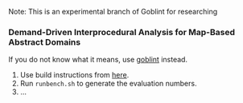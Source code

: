 Note: This is an experimental branch of Goblint for researching

### Demand-Driven Interprocedural Analysis for Map-Based Abstract Domains

If you do not know what it means, 
use [goblint](https://github.com/goblint/analyzer) instead.


1. Use build instructions from [here](https://github.com/goblint/analyzer).
2. Run `runbench.sh` to generate the evaluation numbers.
3. ...
